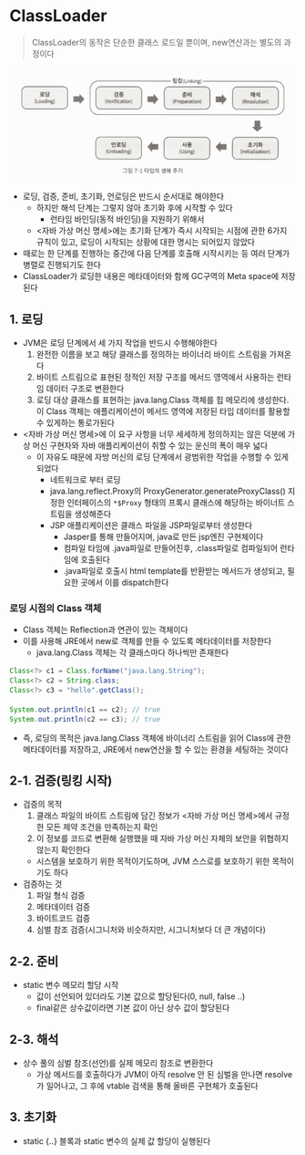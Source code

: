# ClassLoader

> ClassLoader의 동작은 단순한 클래스 로드일 뿐이며, new연산과는 별도의 과정이다

![images1](images/classLoader.png)

- 로딩, 검증, 준비, 초기화, 언로딩은 반드시 순서대로 해야한다
  - 하지만 해석 단계는 그렇지 않아 초기화 후에 시작할 수 있다
    - 런타임 바인딩(동적 바인딩)을 지원하기 위해서
  - <자바 가상 머신 명세>에는 초기화 단계가 즉시 시작되는 시점에 관한 6가지 규칙이 있고, 로딩이 시작되는 상황에 대한 명시는 되어있지 않았다
- 때로는 한 단계를 진행하는 중간에 다음 단계를 호출해 시작시키는 등 여러 단계가 병렬로 진행되기도 한다
- ClassLoader가 로딩한 내용은 메타데이터와 함께 GC구역의 Meta space에 저장된다

## 1. 로딩 

- JVM은 로딩 단계에서 세 가지 작업을 반드시 수행해야한다
  1. 완전한 이름을 보고 해당 클래스를 정의하는 바이너리 바이트 스트림을 가져온다
  2. 바이트 스트림으로 표현된 정적인 저장 구조를 메서드 영역에서 사용하는 런타임 데이터 구조로 변환한다
  3. 로딩 대상 클래스를 표현하는 java.lang.Class 객체를 힙 메모리에 생성한다. 이 Class 객체는 애플리케이션이 메서드 영역에 저장된 타입 데이터를 활용할 수 있게하는 통로가된다
- <자바 가상 머신 명세>에 이 요구 사항을 너무 세세하게 정의하지는 않은 덕분에 가상 머신 구현자와 자바 애플리케이션이 취할 수 있는 운신의 폭이 매우 넓다
  - 이 자유도 때문에 자방 머신의 로딩 단계에서 광범위한 작업을 수행할 수 있게 되었다
    - 네트워크로 부터 로딩
    - java.lang.reflect.Proxy의 ProxyGenerator.generateProxyClass() 지정한 인터페이스의 `*$Proxy` 형태의 프록시 클래스에 해당하는 바이너트 스트림을 생성해준다
    - JSP 애플리케이션은 클래스 파일을 JSP파일로부터 생성한다
      - Jasper를 통해 만들어지며, java로 만든 jsp엔진 구현체이다
      - 컴파일 타임에 .java파일로 만들어진후, .class파일로 컴파일되어 런타임에 호출된다
      - .java파일로 호출시 html template를 반환받는 메서드가 생성되고, 필요한 곳에서 이를 dispatch한다

### 로딩 시점의 Class 객체

- Class 객체는 Reflection과 연관이 있는 객체이다
- 이를 사용해 JRE에서 new로 객체를 만들 수 있도록 메타데이터를 저장한다
  - java.lang.Class 객체는 각 클래스마다 하나씩만 존재한다
```java
Class<?> c1 = Class.forName("java.lang.String");
Class<?> c2 = String.class;
Class<?> c3 = "hello".getClass();

System.out.println(c1 == c2); // true
System.out.println(c2 == c3); // true
```
- 즉, 로딩의 목적은 java.lang.Class 객체에 바이너리 스트림을 읽어 Class에 관한 메타데이터를 저장하고, JRE에서 new연산을 할 수 있는 환경을 세팅하는 것이다

## 2-1. 검증(링킹 시작)

- 검증의 목적
  1. 클래스 파일의 바이트 스트림에 담긴 정보가 <자바 가상 머신 명세>에서 규정한 모든 제약 조건을 만족하는지 확인
  2. 이 정보를 코드로 변환해 실행했을 때 자바 가상 머신 자체의 보안을 위협하지 않는지 확인한다
  - 시스템을 보호하기 위한 목적이기도하며, JVM 스스로를 보호하기 위한 목적이기도 하다
- 검증하는 것
  1. 파일 형식 검증
  2. 메타데이터 검증
  3. 바이트코드 검증
  4. 심벌 참조 검증(시그니처와 비슷하지만, 시그니처보다 더 큰 개념이다)

## 2-2. 준비

- static 변수 메모리 할당 시작
  - 값이 선언되어 있더라도 기본 값으로 할당된다(0, null, false ..)
  - final같은 상수값이라면 기본 값이 아닌 상수 값이 할당된다

## 2-3. 해석

- 상수 풀의 심벌 참조(선언)를 실제 메모리 참조로 변환한다
  - 가상 메서드를 호출하다가 JVM이 아직 resolve 안 된 심벌을 만나면 resolve가 일어나고, 그 후에 vtable 검색을 통해 올바른 구현체가 호출된다

## 3. 초기화

- static {..} 블록과 static 변수의 실제 값 할당이 실행된다 